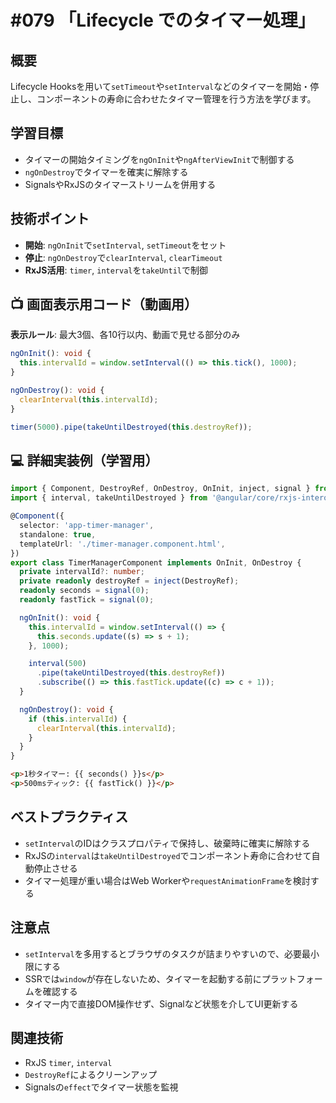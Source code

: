 # #079 「Lifecycle でのタイマー処理」

## 概要
Lifecycle Hooksを用いて`setTimeout`や`setInterval`などのタイマーを開始・停止し、コンポーネントの寿命に合わせたタイマー管理を行う方法を学びます。

## 学習目標
- タイマーの開始タイミングを`ngOnInit`や`ngAfterViewInit`で制御する
- `ngOnDestroy`でタイマーを確実に解除する
- SignalsやRxJSのタイマーストリームを併用する

## 技術ポイント
- **開始**: `ngOnInit`で`setInterval`, `setTimeout`をセット
- **停止**: `ngOnDestroy`で`clearInterval`, `clearTimeout`
- **RxJS活用**: `timer`, `interval`を`takeUntil`で制御

## 📺 画面表示用コード（動画用）
**表示ルール**: 最大3個、各10行以内、動画で見せる部分のみ

```typescript
ngOnInit(): void {
  this.intervalId = window.setInterval(() => this.tick(), 1000);
}
```

```typescript
ngOnDestroy(): void {
  clearInterval(this.intervalId);
}
```

```typescript
timer(5000).pipe(takeUntilDestroyed(this.destroyRef));
```

## 💻 詳細実装例（学習用）
```typescript
import { Component, DestroyRef, OnDestroy, OnInit, inject, signal } from '@angular/core';
import { interval, takeUntilDestroyed } from '@angular/core/rxjs-interop';

@Component({
  selector: 'app-timer-manager',
  standalone: true,
  templateUrl: './timer-manager.component.html',
})
export class TimerManagerComponent implements OnInit, OnDestroy {
  private intervalId?: number;
  private readonly destroyRef = inject(DestroyRef);
  readonly seconds = signal(0);
  readonly fastTick = signal(0);

  ngOnInit(): void {
    this.intervalId = window.setInterval(() => {
      this.seconds.update((s) => s + 1);
    }, 1000);

    interval(500)
      .pipe(takeUntilDestroyed(this.destroyRef))
      .subscribe(() => this.fastTick.update((c) => c + 1));
  }

  ngOnDestroy(): void {
    if (this.intervalId) {
      clearInterval(this.intervalId);
    }
  }
}
```

```html
<p>1秒タイマー: {{ seconds() }}s</p>
<p>500msティック: {{ fastTick() }}</p>
```

## ベストプラクティス
- `setInterval`のIDはクラスプロパティで保持し、破棄時に確実に解除する
- RxJSの`interval`は`takeUntilDestroyed`でコンポーネント寿命に合わせて自動停止させる
- タイマー処理が重い場合はWeb Workerや`requestAnimationFrame`を検討する

## 注意点
- `setInterval`を多用するとブラウザのタスクが詰まりやすいので、必要最小限にする
- SSRでは`window`が存在しないため、タイマーを起動する前にプラットフォームを確認する
- タイマー内で直接DOM操作せず、Signalなど状態を介してUI更新する

## 関連技術
- RxJS `timer`, `interval`
- `DestroyRef`によるクリーンアップ
- Signalsの`effect`でタイマー状態を監視
